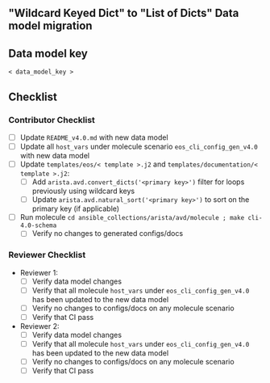 ## "Wildcard Keyed Dict" to "List of Dicts" Data model migration

<!-- Use this PR Title: Refactor(eos_cli_config_gen): Wildcard dict to list for `< data_model_key >` -->

## Data model key

`< data_model_key >`

## Checklist

### Contributor Checklist

- [ ] Update `README_v4.0.md` with new data model
- [ ] Update all `host_vars` under molecule scenario `eos_cli_config_gen_v4.0` with new data model
- [ ] Update `templates/eos/< template >.j2` and `templates/documentation/< template >.j2`:
  - [ ] Add `arista.avd.convert_dicts('<primary key>')` filter for loops previously using wildcard keys
  - [ ] Update `arista.avd.natural_sort('<primary key>')` to sort on the primary key (if applicable)
- [ ] Run molecule `cd ansible_collections/arista/avd/molecule ; make cli-4.0-schema`
  - [ ] Verify no changes to generated configs/docs

### Reviewer Checklist

- Reviewer 1:
  - [ ] Verify data model changes
  - [ ] Verify that all molecule `host_vars` under `eos_cli_config_gen_v4.0` has been updated to the new data model
  - [ ] Verify no changes to configs/docs on any molecule scenario
  - [ ] Verify that CI pass

- Reviewer 2:
  - [ ] Verify data model changes
  - [ ] Verify that all molecule `host_vars` under `eos_cli_config_gen_v4.0` has been updated to the new data model
  - [ ] Verify no changes to configs/docs on any molecule scenario
  - [ ] Verify that CI pass
